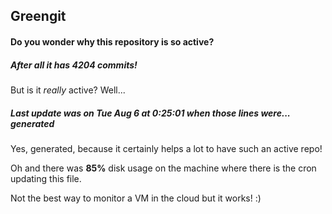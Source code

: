 ## Greengit

#### Do you wonder why this repository is so active?

##### After all it has 4204 commits!

But is it *really* active? Well...

##### Last update was on Tue Aug 6 at 0:25:01 when those lines were... generated

Yes, generated, because it certainly helps a lot to have such an active repo!

Oh and there was **85%** disk usage on the machine
where there is the cron updating this file.

Not the best way to monitor a VM in the cloud but it works! :)
